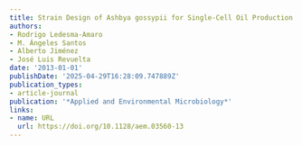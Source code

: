 ```yaml
---
title: Strain Design of Ashbya gossypii for Single-Cell Oil Production
authors:
- Rodrigo Ledesma‐Amaro
- M. Ángeles Santos
- Alberto Jiménez
- José Luis Revuelta
date: '2013-01-01'
publishDate: '2025-04-29T16:28:09.747889Z'
publication_types:
- article-journal
publication: '*Applied and Environmental Microbiology*'
links:
- name: URL
  url: https://doi.org/10.1128/aem.03560-13
---
```

